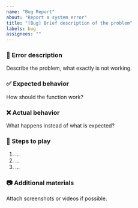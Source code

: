 ```yaml
---
name: "Bug Report"
about: "Report a system error"
title: "[Bug] Brief description of the problem"
labels: bug
assignees: ""
---
```


### 🐞 Error description

Describe the problem, what exactly is not working.

### ✅ Expected behavior

How should the function work?

### ❌ Actual behavior

What happens instead of what is expected?

### 📌 Steps to play

1. ...
2. ...
3. ...

### 📷 Additional materials

Attach screenshots or videos if possible.
